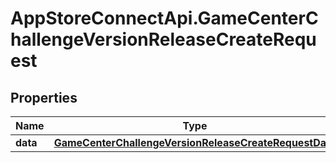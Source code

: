 # AppStoreConnectApi.GameCenterChallengeVersionReleaseCreateRequest

## Properties

Name | Type | Description | Notes
------------ | ------------- | ------------- | -------------
**data** | [**GameCenterChallengeVersionReleaseCreateRequestData**](GameCenterChallengeVersionReleaseCreateRequestData.md) |  | 


